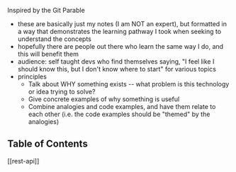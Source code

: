Inspired by the Git Parable
- these are basically just my notes (I am NOT an expert), but formatted in a way that demonstrates the learning pathway I took when seeking to understand the concepts
- hopefully there are people out there who learn the same way I do, and this will benefit them
- audience: self taught devs who find themselves saying, "I feel like I should know this, but I don't know where to start" for various topics
- principles
	- Talk about WHY something exists -- what problem is this technology or idea trying to solve?
	- Give concrete examples of why something is useful
	- Combine analogies and code examples, and have them relate to each other (i.e. the code examples should be "themed" by the analogies)

## Table of Contents
[[rest-api]]